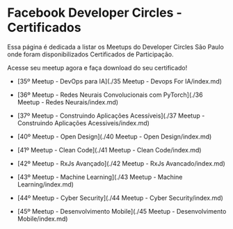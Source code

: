 # Facebook Developer Circles - Certificados

Essa página é dedicada a listar os Meetups do Developer Circles São Paulo onde foram disponibilizados Certificados de Participação. 

Acesse seu meetup agora e faça download do seu certificado!

- [35º Meetup - DevOps para IA](./35 Meetup - Devops For IA/index.md)

- [36º Meetup - Redes Neurais Convolucionais com PyTorch](./36 Meetup - Redes Neurais/index.md)

- [37º Meetup - Construindo Aplicações Acessíveis](./37 Meetup - Construindo Aplicações Acessiveis/index.md)

- [40º Meetup - Open Design](./40 Meetup - Open Design/index.md)

- [41º Meetup - Clean Code](./41 Meetup - Clean Code/index.md)

- [42º Meetup - RxJs Avançado](./42 Meetup - RxJs Avancado/index.md)

- [43º Meetup - Machine Learning](./43 Meetup - Machine Learning/index.md)

- [44º Meetup - Cyber Security](./44 Meetup - Cyber Security/index.md)

- [45º Meetup - Desenvolvimento Mobile](./45 Meetup - Desenvolvimento Mobile/index.md)